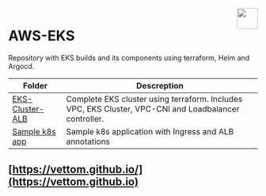 <img src="https://avatars.githubusercontent.com/u/20859413?v=4" style="float:right;width:42px;height:42px;">

# AWS-EKS
Repository with EKS builds and its components using terraform, Helm and Argocd. 

| Folder | Descreption |
| ------------------- | ------------------ |
|[EKS-Cluster-ALB](https://github.com/vettom/aws-eks-terraform/tree/main/EKS-Cluster-ALB)|Complete EKS cluster using terraform. Includes VPC, EKS Cluster, VPC-CNI and Loadbalancer controller.|
|[Sample k8s app](https://github.com/vettom/aws-eks-terraform/tree/main/Sample-app)| Sample k8s application with Ingress and ALB annotations|


## [https://vettom.github.io/](https://vettom.github.io)